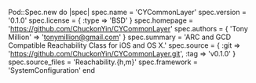 <!--#Demo-->

<!--ruby-->
<!---->
<!--Pod::Spec.new do |s|-->
<!--s.name        = 'CYCommonLayer'-->
<!--s.version     = '0.1.0'-->
<!--s.summary     = 'CYCommonLayer'-->
<!--s.homepage    = 'https://github.com/ChuckonYin/CYCommonLayer'-->
<!--s.license     = { :type => 'MIT', :file => 'LICENSE' }-->
<!--s.authors     = { 'CYCommonLayer' => 'CYCommonLayer@gmail.com' }-->
<!--s.source      = { :git => 'https://github.com/ChuckonYin/CYCommonLayer.git', :tag => s.version }-->
<!--s.ios.deployment_target   = '8.0'-->
<!--s.source_files    = 'XDCommon/**/*.{swift}'-->
<!--s.resources = ['XDCommon/**/*.der', 'XDCommon/**/*.xcassets']-->
<!--s.dependency 'SnapKit'-->
<!--s.dependency 'Alamofire'-->
<!--s.frameworks  = 'UIKit'-->
<!---->
<!--end-->

Pod::Spec.new do |spec|
spec.name         = 'CYCommonLayer'
spec.version      = '0.1.0'
spec.license      = { :type => 'BSD' }
spec.homepage     = 'https://github.com/ChuckonYin/CYCommonLayer'
spec.authors      = { 'Tony Million' => 'tonymillion@gmail.com' }
spec.summary      = 'ARC and GCD Compatible Reachability Class for iOS and OS X.'
spec.source       = { :git => 'https://github.com/ChuckonYin/CYCommonLayer.git', :tag => 'v0.1.0' }
spec.source_files = 'Reachability.{h,m}'
spec.framework    = 'SystemConfiguration'
end
